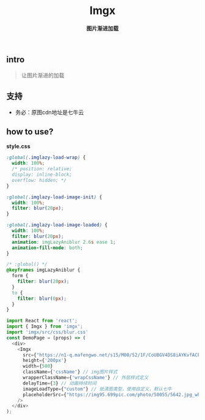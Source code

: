 <h1 align="center"> Imgx  </h1>
<p align="center">
  <b >图片渐进加载</b>
</p>

<br>


## intro
> 让图片渐进的加载

## 支持
* 务必：原图cdn地址是七牛云


## how to use?
**style.css**

```css
:global(.imglazy-load-wrap) {
  width: 100%;
  /* position: relative;
  display: inline-block;
  overflow: hidden; */
}

:global(.imglazy-load-image-init) {
  width: 100%;
  filter: blur(20px);
}

:global(.imglazy-load-image-loaded) {
  width: 100%;
  filter: blur(20px);
  animation: imgLazyAniblur 2.6s ease 1;
  animation-fill-mode: both;
}

/* :global() */
@keyframes imgLazyAniblur {
  form {
    filter: blur(20px);
  }
  to {
    filter: blur(0px);
  }
}

```

```javascript
import React from 'react';
import { Imgx } from 'imgx';
import 'imgx/src/css/blur.css'
const DemoPage = (props) => (
  <div>
    <Imgx
      src={"https://n1-q.mafengwo.net/s15/M00/52/1F/CoUBGV4DS8iAYKvfACPhDULBto4374.png"} // 图片地定
      height={'200px'}
      width={500}
      className={'cssName'} // img图片样式
      wrapperClassName={'wrapCssName'} // 外层样式定义
      delayTime={3} // 动画持续时间
      imageLoadType={"custom"} // 低清图类型，使用自定义，默认七牛
      placeholderSrc={"https://img95.699pic.com/photo/50055/5642.jpg_wh300.jpg"} // 低清图url，只有开启自定义模式才生效
    />
  </div>
);

```
